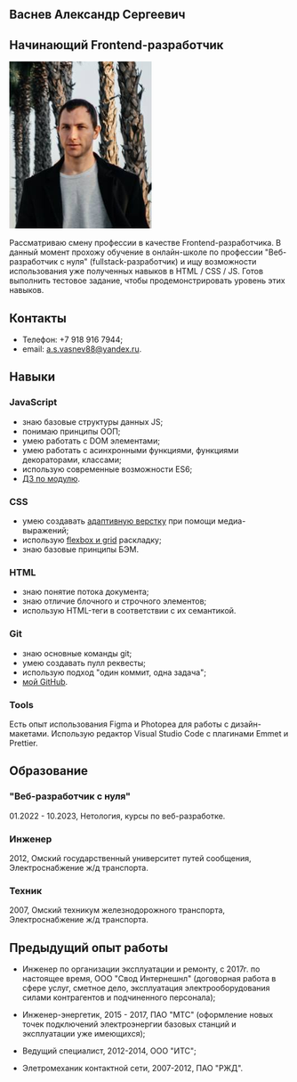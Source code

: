 ## Васнев Александр Сергеевич
## Начинающий Frontend-разработчик

![Моя фотография](img/DSC03529.jpg)

Рассматриваю смену профессии в качестве Frontend-разработчика. В данный момент прохожу обучение в онлайн-школе по профессии "Веб-разработчик с нуля" (fullstack-разработчик) и ищу возможности использования уже полученных навыков в HTML / CSS / JS. Готов выполнить тестовое задание, чтобы продемонстрировать уровень этих навыков.

## Контакты

- Телефон: +7 918 916 7944;
- email: a.s.vasnev88@yandex.ru.

## Навыки

### JavaScript

- знаю базовые структуры данных JS;
- понимаю принципы ООП;
- умею работать с DOM элементами;
- умею работать с асинхронными функциями, функциями декораторами, классами;
- использую современные возможности ES6;
- [ДЗ по модулю](https://github.com/Alexandr7944/bjs-2-homeworks).

### CSS

- умею создавать [адаптивную верстку](https://alexandr7944.github.io/mq-diploma-master/) при помощи медиа-выражений;
- использую [flexbox и grid](https://alexandr7944.github.io/training_site/) раскладку;
- знаю базовые принципы БЭМ.

### HTML

- знаю понятие потока документа;
- знаю отличие блочного и строчного элементов;
- использую HTML-теги в соответствии с их семантикой.
  
### Git

- знаю основные команды git;
- умею создавать пулл реквесты;
- использую подход "один коммит, одна задача";
- [мой GitHub](https://github.com/Alexandr7944).

### Tools

Есть опыт использования Figma и Photopea для работы с дизайн-макетами. Использую редактор Visual Studio Code с плагинами Emmet и Prettier.

## Образование

### "Веб-разработчик с нуля"
01.2022 - 10.2023, Нетология, курсы по веб-разработке.

### Инженер
2012, Омский государственный университет путей сообщения, Электроснабжение ж/д транспорта.

### Техник
2007, Омский техникум железнодорожного транспорта, Электроснабжение ж/д транспорта.

## Предыдущий опыт работы

- Инженер по организации эксплуатации и ремонту, с 2017г. по настоящее время, ООО "Свод Интернешнл" (договорная работа в сфере услуг, сметное дело, эксплуатация электрооборудования силами контрагентов и подчиненного персонала);
  
- Инженер-энергетик, 2015 - 2017, ПАО "МТС" (оформление новых точек подключений электроэнергии базовых станций и эксплуатации уже имеющихся);
  
- Ведущий специалист, 2012-2014, ООО "ИТС";
  
- Элетромеханик контактной сети, 2007-2012, ПАО "РЖД".